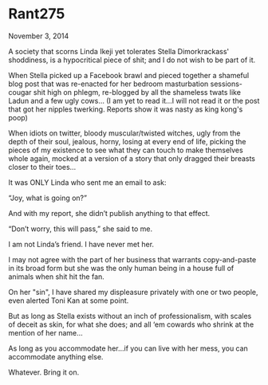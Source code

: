 # Rant275


November 3, 2014

A society that scorns Linda Ikeji yet tolerates Stella Dimorkrackass' shoddiness, is a hypocritical piece of shit; and I do not wish to be part of it.

When Stella picked up a Facebook brawl and pieced together a shameful blog post that was re-enacted for her bedroom masturbation sessions- cougar shit high on phlegm, re-blogged by all the shameless twats like Ladun and a few ugly cows… (I am yet to read it...I will not read it or the post that got her nipples twerking. Reports show it was nasty as king kong's poop)

When idiots on twitter, bloody muscular/twisted witches, ugly from the depth of their soul, jealous, horny, losing at every end of life, picking the pieces of my existence to see what they can touch to make themselves whole again, mocked at a version of a story that only dragged their breasts closer to their toes…

It was ONLY Linda who sent me an email to ask:

“Joy, what is going on?”

And with my report, she didn’t publish anything to that effect.

“Don’t worry, this will pass,” she said to me.

I am not Linda’s friend. I have never met her.

I may not agree with the part of her business that warrants copy-and-paste in its broad form but she was the only human being in a house full of animals when shit hit the fan. 

On her "sin", I have shared my displeasure privately with one or two people, even alerted Toni Kan at some point.

But as long as Stella exists without an inch of professionalism, with scales of deceit as skin, for what she does; and all ‘em cowards who shrink at the mention of her name…

As long as you accommodate her…if you can live with her mess, you can accommodate anything else.

Whatever. Bring it on.